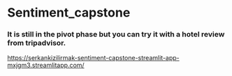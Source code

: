 # Sentiment_capstone

 
### It is still in the pivot phase but you can try it with a hotel review from tripadvisor.  ### 

https://serkankizilirmak-sentiment-capstone-streamlit-app-mxjgm3.streamlitapp.com/
